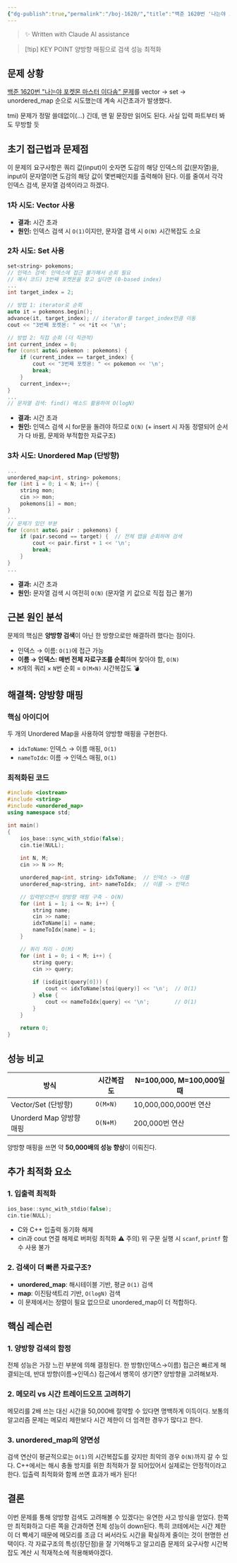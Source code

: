 ```yaml
---
{"dg-publish":true,"permalink":"/boj-1620/","title":"백준 1620번 '나는야 포켓몬 마스터 이다솜' 시간초과 해결기","tags":["백준문풀","시간초과","트러블슈팅","unorderd_map"],"noteIcon":"1","created":"2025-06-29T00:20:08.050+09:00","updated":"2025-06-29T01:05:08.738+09:00"}
---
```



> ✨ Written with Claude AI assistance

> [!tip] KEY POINT
> 양방향 매핑으로 검색 성능 최적화
> 

## 문제 상황

[백준 1620번 "나는야 포켓몬 마스터 이다솜" 문제](https://www.acmicpc.net/problem/1620)를 vector → set → unordered_map 순으로 시도했는데 계속 시간초과가 발생했다.

tmi) 문제가 정말 쓸데없이(...) 긴데, 맨 밑 문장만 읽어도 된다. 사실 입력 파트부터 봐도 무방할 듯

## 초기 접근법과 문제점

이 문제의 요구사항은 쿼리 값(input)이 숫자면 도감의 해당 인덱스의 값(문자열)을,
input이 문자열이면 도감의 해당 값이 몇번째인지를 출력해야 된다.
이를 줄여서 각각 인덱스 검색, 문자열 검색이라고 하겠다.

### 1차 시도: Vector 사용

- **결과:** 시간 초과
- **원인:** 인덱스 검색 시 `O(1)`이지만, 문자열 검색 시 `O(N)` 시간복잡도 소요

### 2차 시도: Set 사용

```cpp
set<string> pokemons;
// 인덱스 검색: 인덱스에 접근 불가해서 순회 필요
// 예시 코드) 3번째 포켓몬을 찾고 싶다면 (0-based index) 
...
int target_index = 2; 

// 방법 1: iterator로 순회 
auto it = pokemons.begin(); 
advance(it, target_index); // iterator를 target_index만큼 이동
cout << "3번째 포켓몬: " << *it << '\n'; 

// 방법 2: 직접 순회 (더 직관적) 
int current_index = 0; 
for (const auto& pokemon : pokemons) { 
	if (current_index == target_index) { 
		cout << "3번째 포켓몬: " << pokemon << '\n'; 
		break; 
	} 
	current_index++; 
}
...
// 문자열 검색: find() 메소드 활용하여 O(logN)
```

- **결과:** 시간 초과
- **원인:** 인덱스 검색 시 for문을 돌려야 하므로 `O(N)` (+ insert 시 자동 정렬되어 순서가 다 바뀜, 문제와 부적합한 자료구조)

### 3차 시도: Unordered Map (단방향)

```cpp
...
unordered_map<int, string> pokemons;
for (int i = 0; i < N; i++) {
    string mon;
    cin >> mon;
    pokemons[i] = mon;
}
...
// 문제가 있던 부분
for (const auto& pair : pokemons) {
    if (pair.second == target) {  // 전체 맵을 순회하며 검색
        cout << pair.first + 1 << '\n';
        break;
    }
}
...
```

- **결과:** 시간 초과
- **원인:** 문자열 검색 시 여전히 `O(N)` (문자열 키 값으로 직접 접근 불가)

## 근본 원인 분석

문제의 핵심은 **양방향 검색**이 아닌 한 방향으로만 해결하려 했다는 점이다.

- 인덱스 → 이름: `O(1)`에 접근 가능
- **이름 → 인덱스: 매번 전체 자료구조를 순회**하며 찾아야 함, `O(N)`
- `M`개의 쿼리 × `N`번 순회 = `O(M×N)` 시간복잡도 💣

## 해결책: 양방향 매핑

### 핵심 아이디어

두 개의 Unordered Map을 사용하여 양방향 매핑을 구현한다.

- `idxToName`: 인덱스 → 이름 매핑, `O(1)`
- `nameToIdx`: 이름 → 인덱스 매핑, `O(1)`

### 최적화된 코드

```cpp
#include <iostream>
#include <string>
#include <unordered_map>
using namespace std;

int main()
{
    ios_base::sync_with_stdio(false);
    cin.tie(NULL);
    
    int N, M;
    cin >> N >> M;

    unordered_map<int, string> idxToName;  // 인덱스 -> 이름
    unordered_map<string, int> nameToIdx;  // 이름 -> 인덱스

    // 입력받으면서 양방향 매핑 구축 - O(N)
    for (int i = 1; i <= N; i++) {
        string name;
        cin >> name;
        idxToName[i] = name;
        nameToIdx[name] = i;
    }

    // 쿼리 처리 - O(M)
    for (int i = 0; i < M; i++) {
        string query;
        cin >> query;
        
        if (isdigit(query[0])) {
            cout << idxToName[stoi(query)] << '\n';  // O(1)
        } else {
            cout << nameToIdx[query] << '\n';        // O(1)
        }
    }
    
    return 0;
}
```
## 성능 비교

| 방식                  | 시간복잡도    | N=100,000, M=100,000일 때 |
| ------------------- | -------- | ----------------------- |
| Vector/Set (단방향)    | `O(M×N)` | 10,000,000,000번 연산      |
| Unorderd Map 양방향 매핑 | `O(N+M)` | 200,000번 연산             |

양방향 매핑을 쓰면 약 **50,000배의 성능 향상**이 이뤄진다.

## 추가 최적화 요소

### 1. 입출력 최적화

```cpp
ios_base::sync_with_stdio(false);
cin.tie(NULL);
```

- C와 C++ 입출력 동기화 해제
- cin과 cout 연결 해제로 버퍼링 최적화
⚠️ 주의) 위 구문 실행 시 `scanf`, `printf` 함수 사용 불가

### 2. 검색이 더 빠른 자료구조?

- **unordered_map**: 해시테이블 기반, 평균 `O(1)` 검색
- **map**: 이진탐색트리 기반, `O(logN)` 검색
- 이 문제에서는 정렬이 필요 없으므로 unordered_map이 더 적합하다.

## 핵심 레슨런

### 1. 양방향 검색의 함정

전체 성능은 가장 느린 부분에 의해 결정된다.
한 방향(인덱스→이름) 접근은 빠르게 해결되는데, 반대 방향(이름→인덱스) 접근에서 병목이 생기면? 양방향을 고려해보자.

### 2. 메모리 vs 시간 트레이드오프 고려하기

메모리를 2배 쓰는 대신 시간을 50,000배 절약할 수 있다면 명백하게 이득이다. 
보통의 알고리즘 문제는 메모리 제한보다 시간 제한이 더 엄격한 경우가 많다고 한다.

### 3. unordered_map의 양면성

검색 연산이 평균적으로는 `O(1)`의 시간복잡도를 갖지만 최악의 경우 `O(N)`까지 갈 수 있다.
C++에서는 해시 충돌 방지를 위한 최적화가 잘 되어있어서 실제로는 안정적이라고 한다.
입출력 최적화와 함께 쓰면 효과가 배가 된다!

## 결론

이번 문제를 통해 양방향 검색도 고려해볼 수 있겠다는 유연한 사고 방식을 얻었다. 한쪽만 최적화하고 다른 쪽을 간과하면 전체 성능이 down된다.
특히 코테에서는 시간 제한이 더 빡세기 때문에 메모리를 조금 더 써서라도 시간을 확실하게 줄이는 것이 현명한 선택이다.
각 자료구조의 특성(장단점)을 잘 기억해두고 알고리즘 문제의 요구사항 시간복잡도 계산 시 적재적소에 적용해봐야겠다.